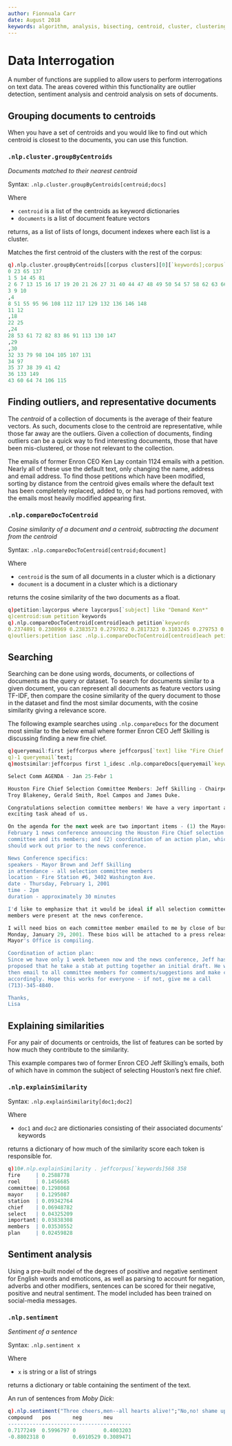 ```yaml
---
author: Fionnuala Carr
date: August 2018
keywords: algorithm, analysis, bisecting, centroid, cluster, clustering, comparison, corpora, corpus, document, email, feature, file, k-mean, kdbplus, learning, machine, machine learning, mbox, message, ml, nlp, parse, parsing, q, sentiment, similarity, string function, vector
---
```


# <i class="fas fa-share-alt"></i> Data Interrogation

A number of functions are supplied to allow users to perform interrogations on text data. The areas covered within this functionality are outlier detection, sentiment analysis and centroid analysis on sets of documents.

## Grouping documents to centroids

When you have a set of centroids and you would like to find out which centroid is closest to the documents, you can use this function.


### `.nlp.cluster.groupByCentroids`

_Documents matched to their nearest centroid_

Syntax: `.nlp.cluster.groupByCentroids[centroid;docs]`

Where

-   `centroid` is a list of the centroids as keyword dictionaries
-   `documents` is a list of document feature vectors

returns, as a list of lists of longs, document indexes where each list is a cluster.

Matches the first centroid of the clusters with the rest of the corpus:

```q
q).nlp.cluster.groupByCentroids[[corpus clusters][0][`keywords];corpus`keywords]
0 23 65 137
1 5 14 45 81
2 6 7 13 15 16 17 19 20 21 26 27 31 40 44 47 48 49 50 54 57 58 62 63 66 67 68..
3 9 10
,4
8 51 55 95 96 108 112 117 129 132 136 146 148
11 12
,18
22 25
,24
28 53 61 72 82 83 86 91 113 130 147
,29
,30
32 33 79 98 104 105 107 131
34 97
35 37 38 39 41 42
36 133 149
43 60 64 74 106 115
```

## Finding outliers, and representative documents

The _centroid_ of a collection of documents is the average of their feature vectors. As such, documents close to the centroid are representative, while those far away are the outliers. Given a collection of documents, finding outliers can be a quick way to find interesting documents, those that have been mis-clustered, or those not relevant to the collection.

The emails of former Enron CEO Ken Lay contain 1124 emails with a petition. Nearly all of these use the default text, only changing the name, address and email address. To find those petitions which have been modified, sorting by distance from the centroid gives emails where the default text has been completely replaced, added to, or has had portions removed, with the emails most heavily modified appearing first.


### `.nlp.compareDocToCentroid`

_Cosine similarity of a document and a centroid, subtracting the document from the centroid_

Syntax: `.nlp.compareDocToCentroid[centroid;document]`

Where

-   `centroid` is the sum of all documents in a cluster which is a dictionary
-   `document` is a document in a cluster which is a dictionary

returns the cosine similarity of the two documents as a float.

```q
q)petition:laycorpus where laycorpus[`subject] like "Demand Ken*"
q)centroid:sum petition`keywords
q).nlp.compareDocToCentroid[centroid]each petition`keywords
0.2374891 0.2308969 0.2383573 0.2797052 0.2817323 0.3103245 0.279753 0.2396462 0.3534717 0.369767
q)outliers:petition iasc .nlp.i.compareDocToCentroid[centroid]each petition`keywords
```


## Searching

Searching can be done using words, documents, or collections of documents as the query or dataset. To search for documents similar to a given document, you can represent all documents as feature vectors using TF-IDF, then compare the cosine similarity of the query document to those in the dataset and find the most similar documents, with the cosine similarity giving a relevance score.

The following example searches using `.nlp.compareDocs` for the document most similar to the below email where former Enron CEO Jeff Skilling is discussing finding a new fire chief.

```q
q)queryemail:first jeffcorpus where jeffcorpus[`text] like "Fire Chief Committee*"
q)-1 queryemail`text;
q)mostsimilar:jeffcorpus first 1_idesc .nlp.compareDocs[queryemail`keywords]each jeffcorpus`keywords

Select Comm AGENDA - Jan 25-Febr 1

Houston Fire Chief Selection Committee Members: Jeff Skilling - Chairperson,
Troy Blakeney, Gerald Smith, Roel Campos and James Duke.

Congratulations selection committee members! We have a very important and
exciting task ahead of us.

On the agenda for the next week are two important items - (1) the Mayor's
February 1 news conference announcing the Houston Fire Chief selection
committee and its members; and (2) coordination of an action plan, which we
should work out prior to the news conference.

News Conference specifics:
speakers - Mayor Brown and Jeff Skilling
in attendance - all selection committee members
location - Fire Station #6, 3402 Washington Ave.
date - Thursday, February 1, 2001
time - 2pm
duration - approximately 30 minutes

I'd like to emphasize that it would be ideal if all selection committee
members were present at the news conference.

I will need bios on each committee member emailed to me by close of business
Monday, January 29, 2001. These bios will be attached to a press release the
Mayor's Office is compiling.

Coordination of action plan:
Since we have only 1 week between now and the news conference, Jeff has
proposed that he take a stab at putting together an initial draft. He will
then email to all committee members for comments/suggestions and make changes
accordingly. Hope this works for everyone - if not, give me a call
(713)-345-4840.

Thanks,
Lisa
```


## Explaining similarities

For any pair of documents or centroids, the list of features can be sorted by how much they contribute to the similarity.

This example compares two of former Enron CEO Jeff Skilling’s emails, both of which have in common the subject of selecting Houston’s next fire chief.


### `.nlp.explainSimilarity`

Syntax: `.nlp.explainSimilarity[doc1;doc2]`

Where 

-  `doc1` and `doc2` are dictionaries consisting of their associated documents’ keywords

returns a dictionary of how much of the similarity score each token is responsible for.

```q
q)10#.nlp.explainSimilarity . jeffcorpus[`keywords]568 358
fire     | 0.2588778
roel     | 0.1456685
committee| 0.1298068
mayor    | 0.1295087
station  | 0.09342764
chief    | 0.06948782
select   | 0.04325209
important| 0.03838308
members  | 0.03530552
plan     | 0.02459828
```


## Sentiment analysis

Using a pre-built model of the degrees of positive and negative sentiment for English words and emoticons, as well as parsing to account for negation, adverbs and other modifiers, sentences can be scored for their negative, positive and neutral sentiment. The model included has been trained on social-media messages.


### `.nlp.sentiment`

_Sentiment of a sentence_

Syntax: `.nlp.sentiment x`

Where 

-  `x` is string or a list of strings

returns a dictionary or table containing the sentiment of the text.

An run of sentences from _Moby Dick_:

```q
q).nlp.sentiment("Three cheers,men--all hearts alive!";"No,no! shame upon all cowards-shame upon them!")
compound   pos       neg       neu
----------------------------------------
0.7177249  0.5996797 0         0.4003203
-0.8802318 0         0.6910529 0.3089471
```

